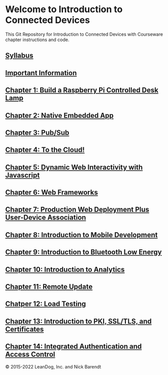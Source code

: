 # Welcome to Introduction to Connected Devices

This Git Repository for Introduction to Connected Devices with Courseware chapter instructions and code.

## [Syllabus](syllabus.md)

## [Important Information](Courseware/01.0_Important_Front_Matter/README.md)

## [Chapter 1: Build a Raspberry Pi Controlled Desk Lamp](Courseware/01.md)

## [Chapter 2: Native Embedded App](Courseware/02.md)

## [Chapter 3:  Pub/Sub](Courseware/03.md)

## [Chapter 4: To the Cloud!](Courseware/04.md)

## [Chapter 5: Dynamic Web Interactivity with Javascript](Courseware/05.md)

## [Chapter 6: Web Frameworks](Courseware/06.md)

## [Chapter 7: Production Web Deployment Plus User-Device Association](Courseware/07.md)

## [Chapter 8: Introduction to Mobile Development](Courseware/08.md)

## [Chapter 9: Introduction to Bluetooth Low Energy](Courseware/09.md)

## [Chapter 10: Introduction to Analytics](Courseware/10.md)

## [Chapter 11: Remote Update](Courseware/11.md)

## [Chatper 12: Load Testing](Courseware/12.md)

## [Chapter 13: Introduction to PKI, SSL/TLS, and Certificates](Courseware/13.md)

## [Chapter 14: Integrated Authentication and Access Control](Courseware/14.md)

&copy; 2015-2022 LeanDog, Inc. and Nick Barendt
